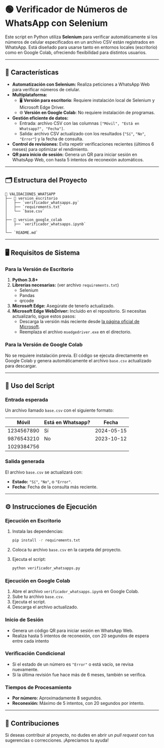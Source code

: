 # 🟢 Verificador de Números de WhatsApp con Selenium

Este script en Python utiliza **Selenium** para verificar automáticamente si los números de celular especificados en un archivo CSV están registrados en WhatsApp. Está diseñado para usarse tanto en entornos locales (escritorio) como en Google Colab, ofreciendo flexibilidad para distintos usuarios.

---

## 🚀 Características

- **Automatización con Selenium:** Realiza peticiones a WhatsApp Web para verificar números de celular.
- **Multiplataforma:**
  - 🖥️ **Versión para escritorio**: Requiere instalación local de Selenium y Microsoft Edge Driver.
  - 🌐 **Versión en Google Colab**: No requiere instalación de programas.
- **Gestión eficiente de datos:**
  - Entrada: archivo CSV con las columnas `["Móvil", "Está en Whatsapp?", "Fecha"]`.
  - Salida: archivo CSV actualizado con los resultados (`"Sí"`, `"No"`, `"Error"`) y la fecha de consulta.
- **Control de revisiones:** Evita repetir verificaciones recientes (últimos 6 meses) para optimizar el rendimiento.
- **QR para inicio de sesión:** Genera un QR para iniciar sesión en WhatsApp Web, con hasta 5 intentos de reconexión automáticos.

---

## 🗂️ Estructura del Proyecto

```plaintext
📂 VALIDACIONES_WHATSAPP
├── 📂 version_escritorio
│   ├── `verificador_whatsapps.py`
│   ├── `requirements.txt`
│   └── `base.csv`
│
├── 📂 version_google_colab
│   ├── `verificador_whatsapps.ipynb`
│
└── `README.md`
```

---

## 🖥️ Requisitos de Sistema

### Para la Versión de Escritorio

1. **Python 3.8+**  
2. **Librerías necesarias:** (ver archivo `requirements.txt`)  
   - Selenium  
   - Pandas
   - qrcode
3. **Microsoft Edge:** Asegúrate de tenerlo actualizado.  
4. **Microsoft Edge WebDriver:** Incluido en el repositorio. Si necesitas actualizarlo, sigue estos pasos:  
   - Descarga la versión más reciente desde [la página oficial de Microsoft](https://developer.microsoft.com/en-us/microsoft-edge/tools/webdriver/).  
   - Reemplaza el archivo `msedgedriver.exe` en el directorio.

### Para la Versión de Google Colab

No se requiere instalación previa. El código se ejecuta directamente en Google Colab y genera automáticamente el archivo `base.csv` actualizado para descargar.

---

## 📑 Uso del Script

### Entrada esperada

Un archivo llamado `base.csv` con el siguiente formato:

| Móvil       | Está en Whatsapp? | Fecha       |
|-------------|-------------------|-------------|
| 1234567890  | Sí                | 2024-05-15  |
| 9876543210  | No                | 2023-10-12  |
| 1029384756  |                   |             |

### Salida generada

El archivo `base.csv` se actualizará con:
- **Estado:** `"Sí"`, `"No"`, o `"Error"`.  
- **Fecha:** Fecha de la consulta más reciente.

---

## ⚙️ Instrucciones de Ejecución

### Ejecución en Escritorio

1. Instala las dependencias:

   ```bash
   pip install -r requirements.txt
   ```
   
2. Coloca tu archivo `base.csv` en la carpeta del proyecto.
3. Ejecuta el script:

   ```bash
   python verificador_whatsapps.py
   ```

### Ejecución en Google Colab
1. Abre el archivo `verificador_whatsapps.ipynb` en Google Colab.
2. Sube tu archivo `base.csv`.
3. Ejecuta el script.
4. Descarga el archivo actualizado.

### Inicio de Sesión
- Genera un código QR para iniciar sesión en WhatsApp Web.
- Realiza hasta 5 intentos de reconexión, con 20 segundos de espera entre cada intento

### Verificación Condicional
- Si el estado de un número es `"Error"` o está vacío, se revisa nuevamente.
- Si la última revisión fue hace más de 6 meses, también se verifica.

### Tiempos de Procesamiento
- **Por número:** Aproximadamente 8 segundos.
- **Reconexión:** Máximo de 5 intentos, con 20 segundos por intento.

---

## 🎉 Contribuciones

Si deseas contribuir al proyecto, no dudes en abrir un *pull request* con tus sugerencias o correcciones. ¡Apreciamos tu ayuda!